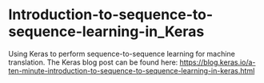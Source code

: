 # Introduction-to-sequence-to-sequence-learning-in_Keras
Using Keras to perform sequence-to-sequence learning for machine translation. The Keras blog post can be found here: https://blog.keras.io/a-ten-minute-introduction-to-sequence-to-sequence-learning-in-keras.html
